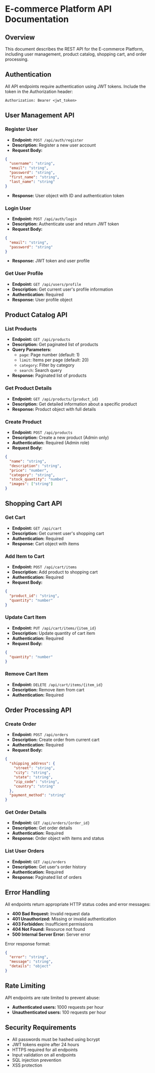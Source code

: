 # E-commerce Platform API Documentation

## Overview
This document describes the REST API for the E-commerce Platform, including user management, product catalog, shopping cart, and order processing.

## Authentication
All API endpoints require authentication using JWT tokens. Include the token in the Authorization header:
```
Authorization: Bearer <jwt_token>
```

## User Management API

### Register User
- **Endpoint:** `POST /api/auth/register`
- **Description:** Register a new user account
- **Request Body:**
```json
{
  "username": "string",
  "email": "string",
  "password": "string",
  "first_name": "string",
  "last_name": "string"
}
```
- **Response:** User object with ID and authentication token

### Login User
- **Endpoint:** `POST /api/auth/login`
- **Description:** Authenticate user and return JWT token
- **Request Body:**
```json
{
  "email": "string",
  "password": "string"
}
```
- **Response:** JWT token and user profile

### Get User Profile
- **Endpoint:** `GET /api/users/profile`
- **Description:** Get current user's profile information
- **Authentication:** Required
- **Response:** User profile object

## Product Catalog API

### List Products
- **Endpoint:** `GET /api/products`
- **Description:** Get paginated list of products
- **Query Parameters:**
  - `page`: Page number (default: 1)
  - `limit`: Items per page (default: 20)
  - `category`: Filter by category
  - `search`: Search query
- **Response:** Paginated list of products

### Get Product Details
- **Endpoint:** `GET /api/products/{product_id}`
- **Description:** Get detailed information about a specific product
- **Response:** Product object with full details

### Create Product
- **Endpoint:** `POST /api/products`
- **Description:** Create a new product (Admin only)
- **Authentication:** Required (Admin role)
- **Request Body:**
```json
{
  "name": "string",
  "description": "string",
  "price": "number",
  "category": "string",
  "stock_quantity": "number",
  "images": ["string"]
}
```

## Shopping Cart API

### Get Cart
- **Endpoint:** `GET /api/cart`
- **Description:** Get current user's shopping cart
- **Authentication:** Required
- **Response:** Cart object with items

### Add Item to Cart
- **Endpoint:** `POST /api/cart/items`
- **Description:** Add product to shopping cart
- **Authentication:** Required
- **Request Body:**
```json
{
  "product_id": "string",
  "quantity": "number"
}
```

### Update Cart Item
- **Endpoint:** `PUT /api/cart/items/{item_id}`
- **Description:** Update quantity of cart item
- **Authentication:** Required
- **Request Body:**
```json
{
  "quantity": "number"
}
```

### Remove Cart Item
- **Endpoint:** `DELETE /api/cart/items/{item_id}`
- **Description:** Remove item from cart
- **Authentication:** Required

## Order Processing API

### Create Order
- **Endpoint:** `POST /api/orders`
- **Description:** Create order from current cart
- **Authentication:** Required
- **Request Body:**
```json
{
  "shipping_address": {
    "street": "string",
    "city": "string",
    "state": "string",
    "zip_code": "string",
    "country": "string"
  },
  "payment_method": "string"
}
```

### Get Order Details
- **Endpoint:** `GET /api/orders/{order_id}`
- **Description:** Get order details
- **Authentication:** Required
- **Response:** Order object with items and status

### List User Orders
- **Endpoint:** `GET /api/orders`
- **Description:** Get user's order history
- **Authentication:** Required
- **Response:** Paginated list of orders

## Error Handling
All endpoints return appropriate HTTP status codes and error messages:

- **400 Bad Request:** Invalid request data
- **401 Unauthorized:** Missing or invalid authentication
- **403 Forbidden:** Insufficient permissions
- **404 Not Found:** Resource not found
- **500 Internal Server Error:** Server error

Error response format:
```json
{
  "error": "string",
  "message": "string",
  "details": "object"
}
```

## Rate Limiting
API endpoints are rate limited to prevent abuse:
- **Authenticated users:** 1000 requests per hour
- **Unauthenticated users:** 100 requests per hour

## Security Requirements
- All passwords must be hashed using bcrypt
- JWT tokens expire after 24 hours
- HTTPS required for all endpoints
- Input validation on all endpoints
- SQL injection prevention
- XSS protection 